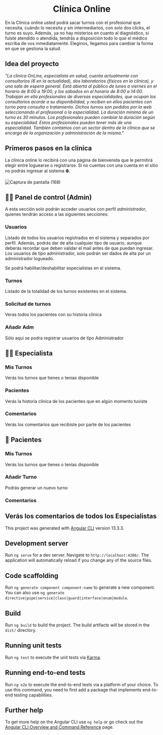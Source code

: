 <h1 align="center"> Clínica Online </h1>

En la Clínica online usted podrá sacar turnos con el profesional que necesita, cuándo lo necesita y sin intermediarios, con solo dos clicks, el turno es suyo. Además, ya no hay misterios en cuanto al diagnóstico, si fuiste atendido o atendida, tendrás a disposición todo lo que el médico escriba de vos inmediatamente. Eleginos, llegamos para cambiar la forma en que se gestiona la salud.

## Idea del proyecto

<i>"La clínica OnLine, especialista en salud, cuenta actualmente con consultorios (6 en la actualidad), dos laboratorios (físicos en la clínica), y una sala de espera general. Está abierta al público de lunes a viernes en el horario de 8:00 a 19:00, y los sábados en el horario de 8:00 a 14:00.
Trabajan en ella profesionales de diversas especialidades, que ocupan los consultorios acorde a su disponibilidad, y reciben en ellos pacientes con turno para consulta o tratamiento. Dichos turnos son pedidos por la web seleccionando el profesional o la especialidad. La duración mínima de un turno es 30 minutos. 
Los profesionales pueden cambiar la duración según su especialidad. Estos profesionales pueden tener más de una especialidad.
También contamos con un sector dentro de la clínica que se encarga de la organización y administración de la misma."
</i>

## Primeros pasos en la clinica

La clínica online lo recibirá con una página de bienvenida que le permitirá elegir entre loguearse o registrarse. Si no cuentas con una cuenta en el sitio no podrás ingresar al sistema ⛔.

![Captura de pantalla (168)](https://user-images.githubusercontent.com/37988654/199773820-c66b4adb-94b8-4d46-a874-c3ead70e6451.png)

## 🧑‍💻 Panel de control (Admin)

A esta sección solo podrán acceder usuarios con perfil <i>administrador</i>, quienes tendrán acceso a las siguientes secciones:

### Usuarios

Listado de todos los usuarios registrados en el sistema y separados por perfil. Además, podrás dar de alta cualquier tipo de usuario, aunque deberás recordar que deben validar el mail antes de que puedan ingresar. Los usuarios de tipo administrador, solo podrán ser dados de alta por un administrador logueado.

Se podrá habilitar/deshabilitar especialistas en el sistema.

### Turnos

Listado de la totalidad de los turnos existentes en el sistema. 

### Solicitud de turnos

Veras todos los pacientes con su historia clínica

### Añadir Adm

Sólo aqui se podra registrar usuarios de tipo Administrador

## 	:woman_health_worker: Especialista

### Mis Turnos

Verás los turnos que tienes o tenías disponible

### Pacientes 

Verás la historia clinica de los pacientes que en algún momento tuviste

### Comentarios

Verás los comentarios que recibiste por parte de los pacientes

## :sneezing_face: Pacientes

### Mis Turnos

Verás los turnos que tienes o tenías disponible

### Añadir Turno

Podrás generar un nuevo turno

### Comentarios

Verás los comentarios de todos los Especialistas
---

This project was generated with [Angular CLI](https://github.com/angular/angular-cli) version 13.3.3.

## Development server

Run `ng serve` for a dev server. Navigate to `http://localhost:4200/`. The application will automatically reload if you change any of the source files.

## Code scaffolding

Run `ng generate component component-name` to generate a new component. You can also use `ng generate directive|pipe|service|class|guard|interface|enum|module`.

## Build

Run `ng build` to build the project. The build artifacts will be stored in the `dist/` directory.

## Running unit tests

Run `ng test` to execute the unit tests via [Karma](https://karma-runner.github.io).

## Running end-to-end tests

Run `ng e2e` to execute the end-to-end tests via a platform of your choice. To use this command, you need to first add a package that implements end-to-end testing capabilities.

## Further help

To get more help on the Angular CLI use `ng help` or go check out the [Angular CLI Overview and Command Reference](https://angular.io/cli) page.
